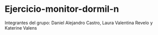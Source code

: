 # Ejercicio-monitor-dormil-n
Integrantes del grupo: Daniel Alejandro Castro, Laura Valentina Revelo y Katerine Valens
